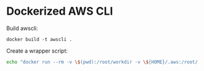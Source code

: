 # Dockerized AWS CLI

Build awscli:

```
docker build -t awscli .
```

Create a wrapper script:

```bash
echo "docker run --rm -v \$(pwd):/root/workdir -v \${HOME}/.aws:/root/.aws -e AWS_ACCESS_KEY_ID -e AWS_SECRET_ACCESS_KEY -e AWS_SESSION_TOKEN awscli \"\$@\"" > /usr/local/bin/aws
```
